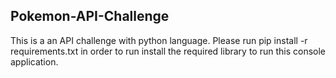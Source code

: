 ## Pokemon-API-Challenge

This is a an API challenge with python language. 
Please run pip install -r requirements.txt in order to run install the required library to run this console application.
